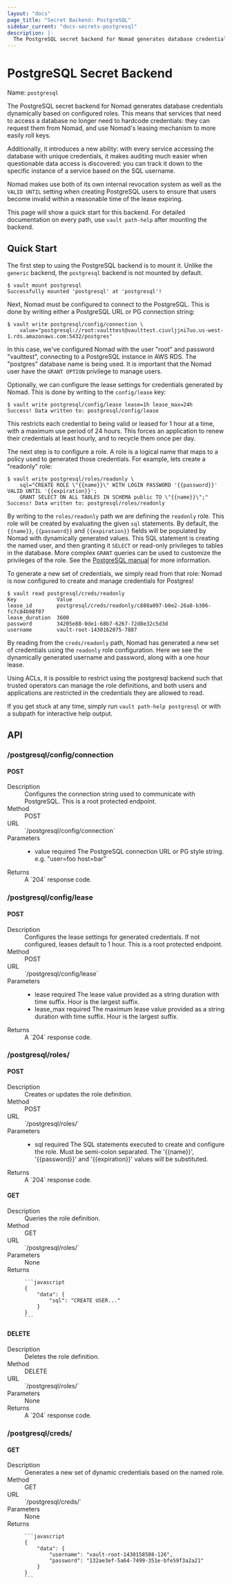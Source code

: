 ```yaml
---
layout: "docs"
page_title: "Secret Backend: PostgreSQL"
sidebar_current: "docs-secrets-postgresql"
description: |-
  The PostgreSQL secret backend for Nomad generates database credentials to access PostgreSQL.
---
```


# PostgreSQL Secret Backend

Name: `postgresql`

The PostgreSQL secret backend for Nomad generates database credentials
dynamically based on configured roles. This means that services that need
to access a database no longer need to hardcode credentials: they can request
them from Nomad, and use Nomad's leasing mechanism to more easily roll keys.

Additionally, it introduces a new ability: with every service accessing
the database with unique credentials, it makes auditing much easier when
questionable data access is discovered: you can track it down to the specific
instance of a service based on the SQL username.

Nomad makes use both of its own internal revocation system as well as the
`VALID UNTIL` setting when creating PostgreSQL users to ensure that users
become invalid within a reasonable time of the lease expiring.

This page will show a quick start for this backend. For detailed documentation
on every path, use `vault path-help` after mounting the backend.

## Quick Start

The first step to using the PostgreSQL backend is to mount it.
Unlike the `generic` backend, the `postgresql` backend is not mounted by default.

```text
$ vault mount postgresql
Successfully mounted 'postgresql' at 'postgresql'!
```

Next, Nomad must be configured to connect to the PostgreSQL. This is done by
writing either a PostgreSQL URL or PG connection string:

```text
$ vault write postgresql/config/connection \
    value="postgresql://root:vaulttest@vaulttest.ciuvljjni7uo.us-west-1.rds.amazonaws.com:5432/postgres"
```

In this case, we've configured Nomad with the user "root" and password "vaulttest",
connecting to a PostgreSQL instance in AWS RDS. The "postgres" database name is being used.
It is important that the Nomad user have the `GRANT OPTION` privilege to manage users.

Optionally, we can configure the lease settings for credentials generated
by Nomad. This is done by writing to the `config/lease` key:

```
$ vault write postgresql/config/lease lease=1h lease_max=24h
Success! Data written to: postgresql/config/lease
```

This restricts each credential to being valid or leased for 1 hour
at a time, with a maximum use period of 24 hours. This forces an
application to renew their credentials at least hourly, and to recycle
them once per day.

The next step is to configure a role. A role is a logical name that maps
to a policy used to generated those credentials. For example, lets create
a "readonly" role:

```text
$ vault write postgresql/roles/readonly \
    sql="CREATE ROLE \"{{name}}\" WITH LOGIN PASSWORD '{{password}}' VALID UNTIL '{{expiration}}';
    GRANT SELECT ON ALL TABLES IN SCHEMA public TO \"{{name}}\";"
Success! Data written to: postgresql/roles/readonly
```

By writing to the `roles/readonly` path we are defining the `readonly` role.
This role will be created by evaluating the given `sql` statements. By
default, the `{{name}}`, `{{password}}` and `{{expiration}}` fields will be populated by
Nomad with dynamically generated values. This SQL statement is creating
the named user, and then granting it `SELECT` or read-only privileges
to tables in the database. More complex `GRANT` queries can be used to
customize the privileges of the role. See the [PostgreSQL manual](http://www.postgresql.org/docs/9.4/static/sql-grant.html)
for more information.

To generate a new set of credentials, we simply read from that role:
Nomad is now configured to create and manage credentials for Postgres!

```text
$ vault read postgresql/creds/readonly
Key           	Value
lease_id      	postgresql/creds/readonly/c888a097-b0e2-26a8-b306-fc7c84b98f07
lease_duration	3600
password      	34205e88-0de1-68b7-6267-72d8e32c5d3d
username      	vault-root-1430162075-7887
```

By reading from the `creds/readonly` path, Nomad has generated a new
set of credentials using the `readonly` role configuration. Here we
see the dynamically generated username and password, along with a one
hour lease.

Using ACLs, it is possible to restrict using the postgresql backend such
that trusted operators can manage the role definitions, and both
users and applications are restricted in the credentials they are
allowed to read.

If you get stuck at any time, simply run `vault path-help postgresql` or with a
subpath for interactive help output.

## API

### /postgresql/config/connection
#### POST

<dl class="api">
  <dt>Description</dt>
  <dd>
    Configures the connection string used to communicate with PostgreSQL.
    This is a root protected endpoint.
  </dd>

  <dt>Method</dt>
  <dd>POST</dd>

  <dt>URL</dt>
  <dd>`/postgresql/config/connection`</dd>

  <dt>Parameters</dt>
  <dd>
    <ul>
      <li>
        <span class="param">value</span>
        <span class="param-flags">required</span>
        The PostgreSQL connection URL or PG style string. e.g. "user=foo host=bar"
      </li>
    </ul>
  </dd>

  <dt>Returns</dt>
  <dd>
    A `204` response code.
  </dd>
</dl>

### /postgresql/config/lease
#### POST

<dl class="api">
  <dt>Description</dt>
  <dd>
    Configures the lease settings for generated credentials.
    If not configured, leases default to 1 hour. This is a root
    protected endpoint.
  </dd>

  <dt>Method</dt>
  <dd>POST</dd>

  <dt>URL</dt>
  <dd>`/postgresql/config/lease`</dd>

  <dt>Parameters</dt>
  <dd>
    <ul>
      <li>
        <span class="param">lease</span>
        <span class="param-flags">required</span>
        The lease value provided as a string duration
        with time suffix. Hour is the largest suffix.
      </li>
      <li>
        <span class="param">lease_max</span>
        <span class="param-flags">required</span>
        The maximum lease value provided as a string duration
        with time suffix. Hour is the largest suffix.
      </li>
    </ul>
  </dd>

  <dt>Returns</dt>
  <dd>
    A `204` response code.
  </dd>
</dl>

### /postgresql/roles/
#### POST

<dl class="api">
  <dt>Description</dt>
  <dd>
    Creates or updates the role definition.
  </dd>

  <dt>Method</dt>
  <dd>POST</dd>

  <dt>URL</dt>
  <dd>`/postgresql/roles/<name>`</dd>

  <dt>Parameters</dt>
  <dd>
    <ul>
      <li>
        <span class="param">sql</span>
        <span class="param-flags">required</span>
        The SQL statements executed to create and configure the role.
        Must be semi-colon separated. The '{{name}}', '{{password}}' and
        '{{expiration}}' values will be substituted.
      </li>
    </ul>
  </dd>

  <dt>Returns</dt>
  <dd>
    A `204` response code.
  </dd>
</dl>

#### GET

<dl class="api">
  <dt>Description</dt>
  <dd>
    Queries the role definition.
  </dd>

  <dt>Method</dt>
  <dd>GET</dd>

  <dt>URL</dt>
  <dd>`/postgresql/roles/<name>`</dd>

  <dt>Parameters</dt>
  <dd>
     None
  </dd>

  <dt>Returns</dt>
  <dd>

    ```javascript
    {
        "data": {
            "sql": "CREATE USER..."
        }
    }
    ```

  </dd>
</dl>


#### DELETE

<dl class="api">
  <dt>Description</dt>
  <dd>
    Deletes the role definition.
  </dd>

  <dt>Method</dt>
  <dd>DELETE</dd>

  <dt>URL</dt>
  <dd>`/postgresql/roles/<name>`</dd>

  <dt>Parameters</dt>
  <dd>
     None
  </dd>

  <dt>Returns</dt>
  <dd>
    A `204` response code.
  </dd>
</dl>

### /postgresql/creds/
#### GET

<dl class="api">
  <dt>Description</dt>
  <dd>
    Generates a new set of dynamic credentials based on the named role.
  </dd>

  <dt>Method</dt>
  <dd>GET</dd>

  <dt>URL</dt>
  <dd>`/postgresql/creds/<name>`</dd>

  <dt>Parameters</dt>
  <dd>
     None
  </dd>

  <dt>Returns</dt>
  <dd>

    ```javascript
    {
        "data": {
            "username": "vault-root-1430158508-126",
            "password": "132ae3ef-5a64-7499-351e-bfe59f3a2a21"
        }
    }
    ```

  </dd>
</dl>

